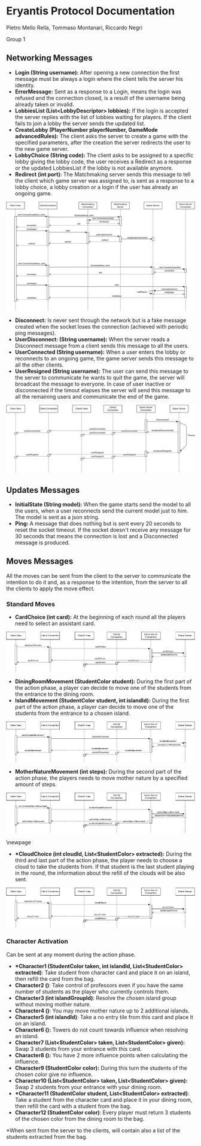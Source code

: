 # Eryantis Protocol Documentation

Pietro Mello Rella, Tommaso Montanari, Riccardo Negri

Group 1

## Networking Messages
- **Login (String username):** After opening a new connection the first message must be always
a login where the client tells the server his identity.
- **ErrorMessage:** Sent as a response to a Login, means the login was refused and the connection closed,
is a result of the username being already taken or invalid.
- **LobbiesList (List\<LobbyDescriptor> lobbies):** If the login is accepted the server replies with the list of lobbies
waiting for players. If the client fails to join a lobby the server sends the updated list.
- **CreateLobby (PlayerNumber playerNumber, GameMode advancedRules):** The client asks the server to create a game with
the specified parameters, after the creation the server redirects the user to the new game server.
- **LobbyChoice (String code):** The client asks to be assigned to a specific lobby giving the lobby code,
the user receives a Redirect as a response or the updated LobbiesList if the lobby is not available anymore.
- **Redirect (int port):** The Matchmaking server sends this message to tell the client
which game server was assigned to, is sent as a response to a lobby choice, a lobby creation
or a login if the user has already an ongoing game.

![Reconnect to game sequence diagram](./assets/login.png)

- **Disconnect:** Is never sent through the network but is a fake message created when
the socket loses the connection (achieved with periodic ping messages).
- **UserDisconnect: (String username):** When the server reads a Disconnect message
from a client sends this message to all the users. 
- **UserConnected (String username):** When a user enters the lobby or reconnects to an ongoing game,
the game server sends this message to all the other clients.
- **UserResigned (String username):** The user can send this message to the server to
communicate he wants to quit the game, the server will broadcast the message to
everyone. In case of user inactive or disconnected if the timout elapses the server
will send this message to all the remaining users and communicate the end of the game.

![User disconnected sequence diagram](./assets/userDisconnected.png)

## Updates Messages
- **InitialState (String model):** When the game starts send the model to all the users,
when a user reconnects send the current model just to him. The model is sent as a json
string.
- **Ping:** A message that does nothing but is sent every 20 seconds to reset the socket timeout.
If the socket doesn't receive any message for 30 seconds that means the connection is lost and a
Disconnected message is produced.

## Moves Messages
All the moves can be sent from the client to the server to communicate the intention to do
it and, as a response to the intention, from the server to all the clients to apply the
move effect.

### Standard Moves
- **CardChoice (int card):** At the beginning of each round all the players need to select an assistant card.

![Choose card sequence diagram](./assets/cardChoice.png)

- **DiningRoomMovement (StudentColor student):** During the first part of the action phase, 
a player can decide to move one of the students from the entrance to the dining room.
- **IslandMovement (StudentColor student, int islandId):** During the first part of the action phase,
  a player can decide to move one of the students from the entrance to a chosen island.

![Move student sequence diagram](./assets/moveStudent.png)

- **MotherNatureMovement (int steps):** During the second part of the action phase,
 the players needs to move mother nature by a specified amount of steps.

![Move mother nature sequence diagram](./assets/moveMotherNature.png)

\newpage

- **\*CloudChoice (int cloudId, List\<StudentColor> extracted):** During the third and last part of the action phase, the player 
 needs to choose a cloud to take the students from. If that student is the last student playing in the round, the information about the refill
of the clouds will be also sent.

![Choose cloud sequence diagram](./assets/chooseCloud.png)

### Character Activation
Can be sent at any moment during the action phase.

- **\*Character1 (StudentColor taken, int islandId, List\<StudentColor> extracted)**: 
Take student from character card and place it on an island, then refill the card 
from the bag.
- **Character2 ()**: Take control of professors even if you have the same number of students as the player
who currently controls them.
- **Character3 (int islandGroupId)**: Resolve the chosen island group without moving
mother nature.
- **Character4 ()**: You may move mother nature up to 2 additional islands.
- **Character5 (int islandId)**: Take a no entry tile from this card and place it on
an island.
- **Character6 ():** Towers do not count towards influence when resolving an island.
- **Character7 (List\<StudentColor> taken, List\<StudentColor> given):** Swap 3 
students from your entrance with this card.
- **Character8 ():** You have 2 more influence points when calculating the influence.
- **Character9 (StudentColor color):** During this turn the students of the chosen
color give no influence.
- **Character10 (List\<StudentColor> taken, List\<StudentColor> given):** Swap 2
students from your entrance with your dining room.
- **\*Character11 (StudentColor student, List\<StudentColor> extracted)**:
Take a student from the character card and place it in your dining room, then refill 
the card with a student from the bag.
- **Character12 (StudentColor color)**: Every player must return 3 students of the chosen color from
the dining room to the bag.

*When sent from the server to the clients, will contain also a list of the students extracted from the bag.
